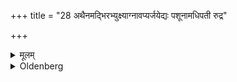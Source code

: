 +++
title = "28 अथैनमद्भिरभ्युक्ष्याग्नावप्यर्जयेद्यः पशूनामधिपती रुद्र"

+++

<details><summary>मूलम्</summary>

अथैनमद्भिरभ्युक्ष्या-ग्नावप्यर्जयेद्यः पशूनामधिपती रुद्र स्तन्तिचरो वृषा पशूनस्माकं मा हिँ सीरे तदस्तु हुतं तव स्वाहेति २८
</details>

<details><summary>Oldenberg</summary>

28. He then should besprinkle that (handful of grass) with water, and should throw it into the fire with (the verse), 'Thou who art the lord of cattle, Rudra, who walkest with the lines (of cattle), the manly one: do no harm to our cattle; let this be offered to thee! Svāhā!
</details>
